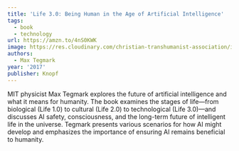 ```yaml
---
title: 'Life 3.0: Being Human in the Age of Artificial Intelligence'
tags:
  - book
  - technology
url: https://amzn.to/4nS0KWK
image: https://res.cloudinary.com/christian-transhumanist-association/image/upload/v1760414398/books/life-3.0.jpg
authors:
  - Max Tegmark
year: '2017'
publisher: Knopf
---
```

MIT physicist Max Tegmark explores the future of artificial intelligence and what it means for humanity. The book examines the stages of life—from biological (Life 1.0) to cultural (Life 2.0) to technological (Life 3.0)—and discusses AI safety, consciousness, and the long-term future of intelligent life in the universe. Tegmark presents various scenarios for how AI might develop and emphasizes the importance of ensuring AI remains beneficial to humanity.
